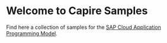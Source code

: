 # Welcome to Capire Samples

Find here a collection of samples for the [SAP Cloud Application Programming Model](https://cap.cloud.sap). 

